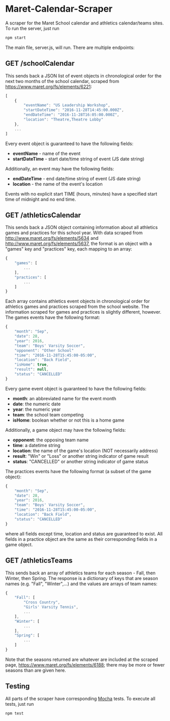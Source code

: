 # Maret-Calendar-Scraper
A scraper for the Maret School calendar and athletics calendar/teams sites.
To run the server, just run

```javascript
npm start
```

The main file, server.js, will run.  There are multiple endpoints:
    
## GET /schoolCalendar

This sends back a JSON list of event objects in chronological order for the next
two months of the school calendar, scraped from
https://www.maret.org/fs/elements/6221:

```javascript
[
    {
        "eventName": "US Leadership Workshop",
        "startDateTime": "2016-11-28T14:45:00.000Z",
        "endDateTime": "2016-11-28T16:05:00.000Z",
        "location": "Theatre,Theatre Lobby"
    },
    ...
]
```

Every event object is guaranteed to have the following fields:

* **eventName** - name of the event
* **startDateTime** - start date/time string of event (JS date string)

Additionally, an event may have the following fields:

* **endDateTime** - end date/time string of event (JS date string)
* **location** - the name of the event's location

Events with no explicit start TIME (hours, minutes) have a specified start time
of midnight and no end time.


## GET /athleticsCalendar

This sends back a JSON object containing information about all athletics games
and practices for this school year.  With data scraped from
http://www.maret.org/fs/elements/5634 and http://www.maret.org/fs/elements/5637,
the format is an object with a "games" key and "practices" key, each mapping to
an array:

```javascript
{
    "games": [
        ...
    ],
    "practices": [
        ...
    ]
}
```

Each array contains athletics event objects in chronological order for athletics
games and practices scraped from the school website.  The information scraped
for games and practices is slightly different, however.  The games events have
the following format:

```javascript
{
    "month": "Sep",
    "date": 28,
    "year": 2016,
    "team": "Boys' Varsity Soccer",
    "opponent": "Other School"
    "time": "2016-11-28T15:45:00-05:00",
    "location": "Back Field",
    "isHome": true,
    "result": null,
    "status": "CANCELLED"
}
```

Every game event object is guaranteed to have the following fields:

* **month**: an abbreviated name for the event month
* **date**: the numeric date
* **year**: the numeric year
* **team**: the school team competing
* **isHome**: boolean whether or not this is a home game

Additionally, a game object may have the following fields:

* **opponent**: the opposing team name
* **time**: a datetime string
* **location**: the name of the game's location (NOT necessarily address)
* **result**: "Win" or "Loss" or another string indicator of game result
* **status**: "CANCELLED" or another string indicator of game status

The practices events have the following format (a subset of the game object):

```javascript
{
    "month": "Sep",
    "date": 28,
    "year": 2016,
    "team": "Boys' Varsity Soccer",
    "time": "2016-11-28T15:45:00-05:00",
    "location": "Back Field",
    "status": "CANCELLED"
}
```

where all fields except time, location and status are guaranteed to exist.  All 
fields in a practice object are the same as their corresponding fields in a
game object.


## GET /athleticsTeams

This sends back an array of athletics teams for each season - Fall,
then Winter, then Spring.  The response is a dictionary of keys that are season
names (e.g. "Fall", "Winter",...) and the values are arrays of team names:

```javascript
{
    "Fall": [
        "Cross Country",
        "Girls' Varsity Tennis",
        ...
    ],
    "Winter": [
        ...
    ],
    "Spring": [
        ...
    ]
}
```

Note that the seasons returned are whatever are included at the scraped page,
https://www.maret.org/fs/elements/6188; there may be more or fewer seasons
than are given here.


## Testing

All parts of the scraper have corresponding [Mocha](https://mochajs.org) tests.
To execute all tests, just run

```javascript
npm test
```